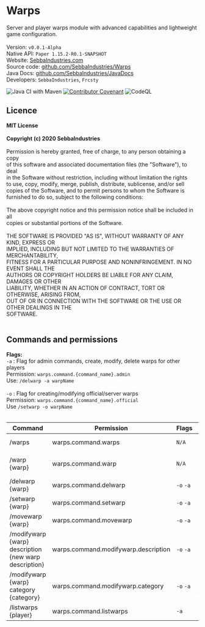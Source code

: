 # Warps
Server and player warps module with advanced capabilities and lightweight game configuration. <br>
<br>
Version: `v0.0.1-Alpha` <br>
Native API: `Paper 1.15.2-R0.1-SNAPSHOT` <br>
Website: <a href="www.sebbaindustries.com">SebbaIndustries.com</a><br>
Source code: <a href="https://github.com/SebbaIndustries/Warps">github.com/SebbaIndustries/Warps</a><br>
Java Docs: <a href="https://github.com/SebbaIndustries/JavaDocs">github.com/SebbaIndustries/JavaDocs</a><br>
Developers: `SebbaIndustries`, `Frcsty` <br>

![Java CI with Maven](https://github.com/SebbaIndustries/Warps/workflows/Java%20CI%20with%20Maven/badge.svg)
[![Contributor Covenant](https://img.shields.io/badge/Contributor%20Covenant-v2.0%20adopted-ff69b4.svg)](code_of_conduct.md)
![CodeQL](https://github.com/SebbaIndustries/Warps/workflows/CodeQL/badge.svg)

## Licence
<b>MIT License</b><br>
<br>
<b>Copyright (c) 2020 SebbaIndustries</b><br>
<br>
Permission is hereby granted, free of charge, to any person obtaining a copy <br>
of this software and associated documentation files (the "Software"), to deal <br>
in the Software without restriction, including without limitation the rights <br>
to use, copy, modify, merge, publish, distribute, sublicense, and/or sell <br>
copies of the Software, and to permit persons to whom the Software is <br>
furnished to do so, subject to the following conditions: <br>
<br>
The above copyright notice and this permission notice shall be included in all <br>
copies or substantial portions of the Software. <br>
<br>
THE SOFTWARE IS PROVIDED "AS IS", WITHOUT WARRANTY OF ANY KIND, EXPRESS OR <br>
IMPLIED, INCLUDING BUT NOT LIMITED TO THE WARRANTIES OF MERCHANTABILITY, <br>
FITNESS FOR A PARTICULAR PURPOSE AND NONINFRINGEMENT. IN NO EVENT SHALL THE <br>
AUTHORS OR COPYRIGHT HOLDERS BE LIABLE FOR ANY CLAIM, DAMAGES OR OTHER <br>
LIABILITY, WHETHER IN AN ACTION OF CONTRACT, TORT OR OTHERWISE, ARISING FROM, <br>
OUT OF OR IN CONNECTION WITH THE SOFTWARE OR THE USE OR OTHER DEALINGS IN THE <br>
SOFTWARE. <br>
<br>

## Commands and permissions
<b>Flags:</b><br>
`-a` : Flag for admin commands, create, modify, delete warps for other players<br>
Permission: `warps.command.{command_name}.admin` <br>
Use: `/delwarp -a warpName`
<br>
<br>
`-o` : Flag for creating/modifying official/server warps<br>
Permission: `warps.command.{command_name}.official` <br>
Use `/setwarp -o warpName` <br><br>

|Command|Permission|Flags|Description|
|-------|----------|-----|-----------|
|/warps|warps.command.warps|`N/A`|Opens warps GUI|
|/warp {warp}|warps.command.warp|`N/A`|Teleports to selected warp|
|/delwarp {warp}|warps.command.delwarp|`-o` `-a`|Deletes warp|
|/setwarp {warp}|warps.command.setwarp|`-o` `-a`|Creates warp|
|/movewarp {warp}|warps.command.movewarp|`-o` `-a`|Moves warp|
|/modifywarp {warp} description {new warp description}|warps.command.modifywarp.description|`-o` `-a`|Modify description  of the warp|
|/modifywarp {warp} category {category}|warps.command.modifywarp.category|`-o` `-a`|Modify category of the warp|
|/listwarps {player}|warps.command.listwarps|`-a`|Lists all warps|